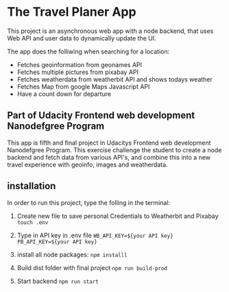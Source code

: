 # The Travel Planer App
This project is an asynchronous web app with a node backend, that uses Web API and user data to dynamically update the UI.

The app does the folliwing when searching for a location:

- Fetches geoinformation from geonames API
- Fetches multiple pictures from pixabay API
- Fetches weatherdata from weatherbit API and shows todays weather
- Fetches Map from google Maps Javascript API
- Have a count down for departure

## Part of Udacity Frontend web development Nanodefgree Program
This app is fifth and final project in Udacitys Frontend web development Nanodefgree Program. This exercise challenge the student to create a node backend and fetch data from various API's, and combine this into a new travel experience with geoinfo, images and weatherdata. 

## installation

In order to run this project, type the folling in the terminal:

1. Create new file to save personal Credentials to Weatherbit and Pixabay
```touch .env```

2. Type in API key in .env file
```WB_API_KEY=${your API key}```
```PB_API_KEY=${your API key}```

3. install all node packages:
```npm installl```

4. Build dist folder with final project
```npm run build-prod```

5. Start backend
```npm run start```